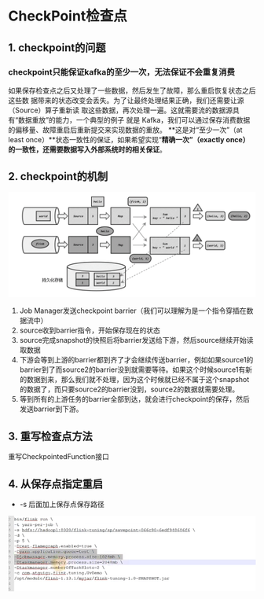 # CheckPoint检查点

## 1. checkpoint的问题

### checkpoint只能保证kafka的至少一次，无法保证不会重复消费

如果保存检查点之后又处理了一些数据，然后发生了故障，那么重启恢复状态之后这些数 据带来的状态改变会丢失。为了让最终处理结果正确，我们还需要让源（Source）算子重新读 取这些数据，再次处理一遍。这就需要流的数据源具有“数据重放”的能力，一个典型的例子 就是 Kafka，我们可以通过保存消费数据的偏移量、故障重启后重新提交来实现数据的重放。 **这是对“至少一次”（at least once）**状态一致性的保证，如果希望实现“**精确一次”（exactly once） 的一致性，还需要数据写入外部系统时的相关保证**。

## 2. checkpoint的机制

![image-20220621000012540](images/image-20220621000012540.png)

1. Job Manager发送checkpoint barrier（我们可以理解为是一个指令穿插在数据流中）
2. source收到barrier指令，开始保存现在的状态
3. source完成snapshot的快照后将barrier发送给下游，然后source继续开始读取数据
4. 下游会等到上游的barrier都到齐了才会继续传送barrier，例如如果source1的barrier到了而source2的barrier没到就需要等待。如果这个时候source1有新的数据到来，那么我们就不处理，因为这个时候就已经不属于这个snapshot的数据了，而只要source2的barrier没到，source2的数据就需要处理。
5. 等到所有的上游任务的barrier全部到达，就会进行checkpoint的保存，然后发送barrier到下游。

## 3. 重写检查点方法

重写CheckpointedFunction接口

## 4. 从保存点指定重启

- -s 后面加上保存点保存路径

![image-20230228232615149](images/image-20230228232615149.png)
